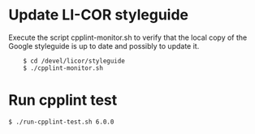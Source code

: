 # Update LI-COR styleguide

Execute the script cpplint-monitor.sh to verify that the local copy of the Google styleguide
is up to date and possibly to update it.

        $ cd /devel/licor/styleguide
        $ ./cpplint-monitor.sh

# Run cpplint test

    $ ./run-cpplint-test.sh 6.0.0

